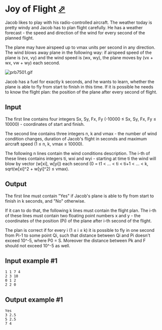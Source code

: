 # Joy of Flight [⬀](https://www.e-olymp.com/en/problems/7501)
Jacob likes to play with his radio-controlled aircraft. The weather today is pretty windy and Jacob has to plan flight carefully. He has a weather forecast - the speed and direction of the wind for every second of the planned flight.

The plane may have airspeed up to vmax units per second in any direction. The wind blows away plane in the following way: if airspeed speed of the plane is (vx, vy) and the wind speed is (wx, wy), the plane moves by (vx + wx, vw + wy) each second.

![prb7501.gif](ab53a2c04777465f639fff441a8fb285.gif)

Jacob has a fuel for exactly k seconds, and he wants to learn, whether the plane is able to fly from start to finish in this time. If it is possible he needs to know the flight plan: the position of the plane after every second of flight.

## Input
The first line contains four integers Sx, Sy, Fx, Fy (-10000 ≤ Sx, Sy, Fx, Fy ≤ 10000) - coordinates of start and finish.

The second line contains three integers n, k and vmax - the number of wind condition changes, duration of Jacob's flight in seconds and maximum aircraft speed (1 ≤ n, k, vmax ≤ 10000).

The following n lines contain the wind conditions description. The i-th of these lines contains integers ti, wxi and wyi - starting at time ti the wind will blow by vector (w[xi], w[yi]) each second (0 = t1 < ... < ti < ti+1 < ... < k, sqrt(w[xi]^2 + w[yi]^2) ≤ vmax).

## Output
The first line must contain "Yes" if Jacob's plane is able to fly from start to finish in k seconds, and "No" otherwise.

If it can to do that, the following k lines must contain the flight plan. The i-th of these lines must contain two floating point numbers x and y - the coordinates of the position (Pi) of the plane after i-th second of the flight.

The plan is correct if for every i (1 ≤ i ≤ k) it is possible to fly in one second from Pi-1 to some point Qi, such that distance between Qi and Pi doesn't exceed 10^-5, where P0 = S. Moreover the distance between Pk and F should not exceed 10^-5 as well.

## Input example #1
```
1 1 7 4
2 3 10
0 1 2
2 2 0
```

## Output example #1
```
Yes
3 2.5
5 2.5
7 4
```
